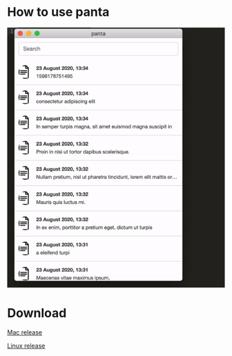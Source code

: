 # How to use panta

![](https://raw.githubusercontent.com/muzir/panta/master/assets/gif/panta_how_to.gif "How to use panta")

# Download

[Mac release](https://github.com/muzir/panta/releases/download/v0.1.0/panta-0.1.0.dmg "Mac release")

[Linux release](https://github.com/muzir/panta/releases/download/v0.1.0/panta_0.1.0_amd64.deb "Linux release")